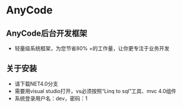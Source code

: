 # AnyCode
## AnyCode后台开发框架 
* 轻量级系统框架，为您节省80% +的工作量，让你更专注于业务开发
## 关于安装 
* 请下载NET4.0分支   
* 需要用visual studio打开，vs必须按照“Linq to sql”工具、mvc 4.0组件   
* 系统登录用户名：dev，密码：1
